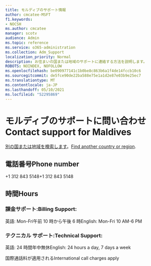 ```yaml
---
title: モルディブのサポート情報
author: cmcatee-MSFT
f1.keywords:
- NOCSH
ms.author: cmcatee
manager: scotv
audience: Admin
ms.topic: reference
ms.service: o365-administration
ms.collection: Adm_Support
localization_priority: Normal
description: お住まいの国または地域のサポートに連絡する方法を説明します。
ROBOTS: NOINDEX, NOFOLLOW
ms.openlocfilehash: be090977141c1b0be8c863b6a1f4de14fccb10c6
ms.sourcegitcommit: de5fce90de22ba588e75e1a1d2e87e03b9e25ec7
ms.translationtype: MT
ms.contentlocale: ja-JP
ms.lasthandoff: 05/10/2021
ms.locfileid: "52295869"
---
```

# <a name="contact-support-for-maldives"></a><span data-ttu-id="97d20-103">モルディブのサポートに問い合わせ</span><span class="sxs-lookup"><span data-stu-id="97d20-103">Contact support for Maldives</span></span>

<span data-ttu-id="97d20-104">[別の国または地域を検索します](../../business-video/get-help-support.md)。</span><span class="sxs-lookup"><span data-stu-id="97d20-104">[Find another country or region](../../business-video/get-help-support.md).</span></span>

## <a name="phone-number"></a><span data-ttu-id="97d20-105">電話番号</span><span class="sxs-lookup"><span data-stu-id="97d20-105">Phone number</span></span>
<span data-ttu-id="97d20-106">+1 312 843 5148</span><span class="sxs-lookup"><span data-stu-id="97d20-106">+1 312 843 5148</span></span>

## <a name="hours"></a><span data-ttu-id="97d20-107">時間</span><span class="sxs-lookup"><span data-stu-id="97d20-107">Hours</span></span>
### <a name="billing-support"></a><span data-ttu-id="97d20-108">課金サポート:</span><span class="sxs-lookup"><span data-stu-id="97d20-108">Billing Support:</span></span>

<span data-ttu-id="97d20-109">英語: Mon-Fri午前 10 時から午後 6 時</span><span class="sxs-lookup"><span data-stu-id="97d20-109">English: Mon-Fri 10 AM-6 PM</span></span>

### <a name="technical-support"></a><span data-ttu-id="97d20-110">テクニカル サポート:</span><span class="sxs-lookup"><span data-stu-id="97d20-110">Technical Support:</span></span>

<span data-ttu-id="97d20-111">英語: 24 時間年中無休</span><span class="sxs-lookup"><span data-stu-id="97d20-111">English: 24 hours a day, 7 days a week</span></span>

<span data-ttu-id="97d20-112">国際通話料が適用される</span><span class="sxs-lookup"><span data-stu-id="97d20-112">International call charges apply</span></span>
